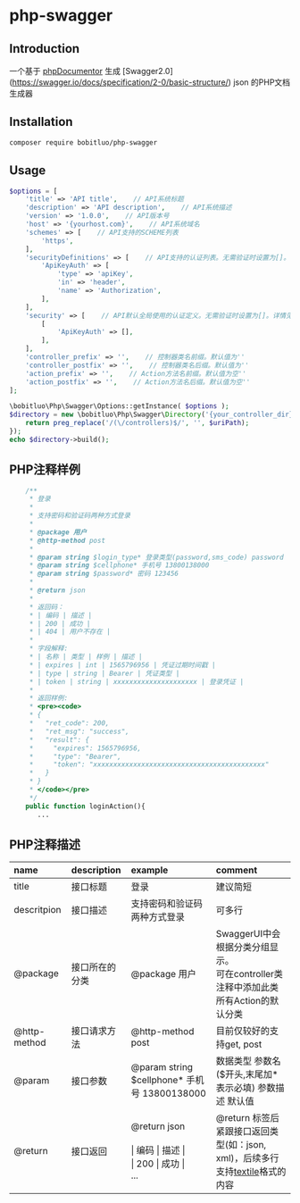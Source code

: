 php-swagger
===========

Introduction
------------

一个基于 [phpDocumentor](https://www.phpdoc.org/) 生成 [Swagger2.0] (https://swagger.io/docs/specification/2-0/basic-structure/) json 的PHP文档生成器

Installation
------------

```bash
composer require bobitluo/php-swagger
```

Usage
-----

```php
$options = [ 
    'title' => 'API title',    // API系统标题
    'description' => 'API description',    // API系统描述
    'version' => '1.0.0',    // API版本号
    'host' => '{yourhost.com}',    // API系统域名
    'schemes' => [    // API支持的SCHEME列表
        'https',
    ],  
    'securityDefinitions' => [    // API支持的认证列表。无需验证时设置为[]。详情见：https://swagger.io/docs/specification/2-0/authentication/
        'ApiKeyAuth' => [
            'type' => 'apiKey',
            'in' => 'header',
            'name' => 'Authorization',
        ],  
    ],  
    'security' => [    // API默认全局使用的认证定义。无需验证时设置为[]。详情见：https://swagger.io/docs/specification/2-0/authentication/
        [   
            'ApiKeyAuth' => [], 
        ],  
    ], 
    'controller_prefix' => '',    // 控制器类名前缀。默认值为''
    'controller_postfix' => '',    // 控制器类名后缀。默认值为''
    'action_prefix' => '',    // Action方法名前缀。默认值为空''
    'action_postfix' => '',    // Action方法名后缀。默认值为空''
];

\bobitluo\Php\Swagger\Options::getInstance( $options );
$directory = new \bobitluo\Php\Swagger\Directory('{your_controller_dir}', function($uriPath){
    return preg_replace('/(\/controllers)$/', '', $uriPath);
});
echo $directory->build();
```

PHP注释样例
----------

```php
    /**
     * 登录
     *
     * 支持密码和验证码两种方式登录
     *
     * @package 用户
     * @http-method post
     *
     * @param string $login_type* 登录类型(password,sms_code) password
     * @param string $cellphone* 手机号 13800138000
     * @param string $password* 密码 123456
     *
     * @return json
     * 
     * 返回码：
     * | 编码 | 描述 |
     * | 200 | 成功 |
     * | 404 | 用户不存在 |
     *
     * 字段解释:
     * | 名称 | 类型 | 样例 | 描述 |
     * | expires | int | 1565796956 | 凭证过期时间戳 |
     * | type | string | Bearer | 凭证类型 |
     * | token | string | xxxxxxxxxxxxxxxxxxxxx | 登录凭证 |
     *
     * 返回样例:
     * <pre><code>
     * {
     *   "ret_code": 200,
     *   "ret_msg": "success",
     *   "result": {
     *     "expires": 1565796956,
     *     "type": "Bearer",
     *     "token": "xxxxxxxxxxxxxxxxxxxxxxxxxxxxxxxxxxxxxxxxxxx"
     *   }
     * }
     * </code></pre>
     */
    public function loginAction(){
       ...
```

PHP注释描述
---------

| name           | description   | example      | comment   |
| :------------- | :------------ | :----------- | :-------- |
| title          | 接口标题 | 登录 | 建议简短 |
| descritpion    | 接口描述 | 支持密码和验证码两种方式登录 | 可多行 |
| @package        | 接口所在的分类 | @package 用户 | SwaggerUI中会根据分类分组显示。<br>可在controller类注释中添加此类所有Action的默认分类 |
| @http-method    | 接口请求方法 | @http-method post | 目前仅较好的支持get, post |
| @param          | 接口参数 | @param string $cellphone* 手机号 13800138000 | 数据类型 参数名($开头,末尾加*表示必填) 参数描述 默认值 |
| @return         | 接口返回 | @return json <br><br> \| 编码 \| 描述 \| <br> \| 200 \| 成功 \| <br> ... | @return 标签后紧跟接口返回类型(如：json, xml)，后续多行支持[textile](https://textile-lang.com/)格式的内容 | 